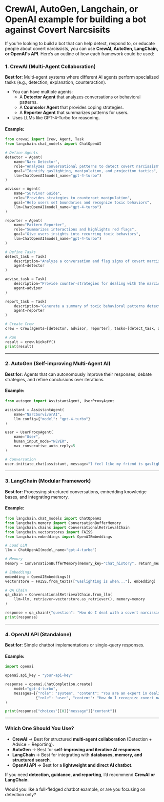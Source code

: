 # CrewAI, AutoGen, Langchain, or OpenAI example for building a bot against Covert Narcsisits

If you're looking to build a bot that can help detect, respond to, or educate people about covert narcissists, you can use **CrewAI, AutoGen, LangChain, or OpenAI's API**. Here’s an outline of how each framework could be used:

### **1. CrewAI** (Multi-Agent Collaboration)
**Best for:** Multi-agent systems where different AI agents perform specialized tasks (e.g., detection, explanation, counteraction).
- You can have multiple agents:
  - A **Detector Agent** that analyzes conversations or behavioral patterns.
  - A **Counselor Agent** that provides coping strategies.
  - A **Reporter Agent** that summarizes patterns for users.
- Uses LLMs like GPT-4-Turbo for reasoning.

#### Example:
```python
from crewai import Crew, Agent, Task
from langchain.chat_models import ChatOpenAI

# Define Agents
detector = Agent(
    name="Narc Detector",
    role="Analyzes conversational patterns to detect covert narcissism",
    goal="Identify gaslighting, manipulation, and projection tactics",
    llm=ChatOpenAI(model_name="gpt-4-turbo")
)

advisor = Agent(
    name="Survivor Guide",
    role="Provides strategies to counteract manipulation",
    goal="Help users set boundaries and recognize toxic behaviors",
    llm=ChatOpenAI(model_name="gpt-4-turbo")
)

reporter = Agent(
    name="Pattern Reporter",
    role="Summarizes interactions and highlights red flags",
    goal="Give users insights into recurring toxic behaviors",
    llm=ChatOpenAI(model_name="gpt-4-turbo")
)

# Define Tasks
detect_task = Task(
    description="Analyze a conversation and flag signs of covert narcissism",
    agent=detector
)

advise_task = Task(
    description="Provide counter-strategies for dealing with the narcissist",
    agent=advisor
)

report_task = Task(
    description="Generate a summary of toxic behavioral patterns detected",
    agent=reporter
)

# Create Crew
crew = Crew(agents=[detector, advisor, reporter], tasks=[detect_task, advise_task, report_task])

# Run
result = crew.kickoff()
print(result)
```

---

### **2. AutoGen** (Self-improving Multi-Agent AI)
**Best for:** Agents that can autonomously improve their responses, debate strategies, and refine conclusions over iterations.

#### Example:
```python
from autogen import AssistantAgent, UserProxyAgent

assistant = AssistantAgent(
    name="NarcSurvivorAI",
    llm_config={"model": "gpt-4-turbo"}
)

user = UserProxyAgent(
    name="User",
    human_input_mode="NEVER",
    max_consecutive_auto_reply=5
)

# Conversation
user.initiate_chat(assistant, message="I feel like my friend is gaslighting me. What should I do?")
```

---

### **3. LangChain** (Modular Framework)
**Best for:** Processing structured conversations, embedding knowledge bases, and integrating memory.

#### Example:
```python
from langchain.chat_models import ChatOpenAI
from langchain.memory import ConversationBufferMemory
from langchain.chains import ConversationalRetrievalChain
from langchain.vectorstores import FAISS
from langchain.embeddings import OpenAIEmbeddings

# Load LLM
llm = ChatOpenAI(model_name="gpt-4-turbo")

# Memory
memory = ConversationBufferMemory(memory_key="chat_history", return_messages=True)

# Embeddings
embedding = OpenAIEmbeddings()
vectorstore = FAISS.from_texts(["Gaslighting is when..."], embedding)

# QA Chain
qa_chain = ConversationalRetrievalChain.from_llm(
    llm=llm, retriever=vectorstore.as_retriever(), memory=memory
)

response = qa_chain({"question": "How do I deal with a covert narcissist?"})
print(response)
```

---

### **4. OpenAI API (Standalone)**
**Best for:** Simple chatbot implementations or single-query responses.

#### Example:
```python
import openai

openai.api_key = "your-api-key"

response = openai.ChatCompletion.create(
    model="gpt-4-turbo",
    messages=[{"role": "system", "content": "You are an expert in dealing with covert narcissists."},
              {"role": "user", "content": "How do I recognize covert narcissistic manipulation?"}]
)

print(response["choices"][0]["message"]["content"])
```

---

### **Which One Should You Use?**
- **CrewAI** → Best for structured **multi-agent collaboration** (Detection + Advice + Reporting).
- **AutoGen** → Best for **self-improving and iterative AI responses**.
- **LangChain** → Best for integrating with **databases, memory, and structured search**.
- **OpenAI API** → Best for a **lightweight and direct AI chatbot**.

If you need **detection, guidance, and reporting**, I’d recommend **CrewAI or LangChain**.

Would you like a full-fledged chatbot example, or are you focusing on detection only?
